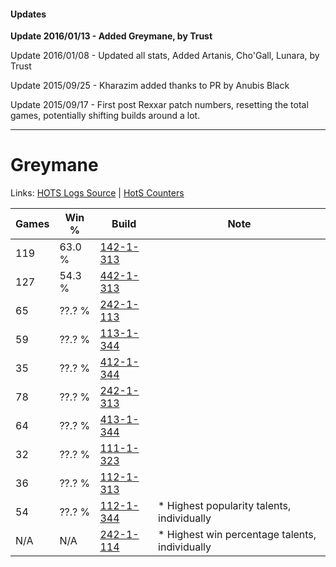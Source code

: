#### Updates
**Update 2016/01/13 - Added Greymane, by Trust**

Update 2016/01/08 - Updated all stats, Added Artanis, Cho'Gall, Lunara, by Trust

Update 2015/09/25 - Kharazim added thanks to PR by Anubis Black

Update 2015/09/17 - First post Rexxar patch numbers, resetting the total games, potentially shifting builds around a lot.

***

# Greymane

Links: [HOTS Logs Source](https://www.hotslogs.com/Sitewide/HeroDetails?Hero=Greymane) | [HotS Counters](http://hotscounters.com/#/hero/Greymane)

Games  | Win %  | Build     | Note
-----  | -----  | -----     | ----
119    | 63.0 % | [142-1-313](http://www.heroesfire.com/hots/talent-calculator/greymane#haQ1) | 
127    | 54.3 % | [442-1-313](http://www.heroesfire.com/hots/talent-calculator/greymane#t0r1) | 
65     | ??.? % | [242-1-113](http://www.heroesfire.com/hots/talent-calculator/greymane#lOVv) | 
59     | ??.? % | [113-1-344](http://www.heroesfire.com/hots/talent-calculator/greymane#gTdG) | 
35     | ??.? % | [412-1-344](http://www.heroesfire.com/hots/talent-calculator/greymane#rtc0) | 
78     | ??.? % | [242-1-313](http://www.heroesfire.com/hots/talent-calculator/greymane#lOZ1) | 
64     | ??.? % | [413-1-344](http://www.heroesfire.com/hots/talent-calculator/greymane#rw2G) | 
32     | ??.? % | [111-1-323](http://www.heroesfire.com/hots/talent-calculator/greymane#gOkR) | 
36     | ??.? % | [112-1-313](http://www.heroesfire.com/hots/talent-calculator/greymane#gRAX) | 
54     | ??.? % | [112-1-344](http://www.heroesfire.com/hots/talent-calculator/greymane#gRB0) | * Highest popularity talents, individually
N/A    | N/A    | [242-1-114](http://www.heroesfire.com/hots/talent-calculator/greymane#lOVw) | * Highest win percentage talents, individually
